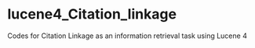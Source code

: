 # lucene4_Citation_linkage

Codes for Citation Linkage as an information retrieval task using Lucene 4 
